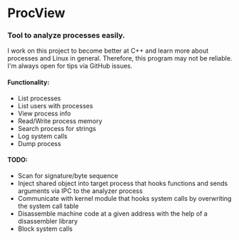 # ProcView

### Tool to analyze processes easily.

I work on this project to become better at C++ and learn more about processes and Linux in general.
Therefore, this program may not be reliable.
I'm always open for tips via GitHub issues.


#### Functionality:

- List processes
- List users with processes
- View process info
- Read/Write process memory
- Search process for strings
- Log system calls
- Dump process


#### TODO:

- Scan for signature/byte sequence
- Inject shared object into target process that hooks functions and sends arguments via IPC to the analyzer process
- Communicate with kernel module that hooks system calls by overwriting the system call table
- Disassemble machine code at a given address with the help of a disassembler library
- Block system calls